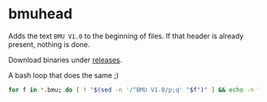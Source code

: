 # bmuhead
Adds the text `BMU V1.0` to the beginning of files. If that header is already present, nothing is done.

Download binaries under [releases](https://github.com/hendrikgit/bmuhead/releases).

A bash loop that does the same ;)
```bash
for f in *.bmu; do [ ! "$(sed -n '/^BMU V1.0/p;q' "$f")" ] && echo -n "BMU V1.0" | cat - $f > $f.bmuheader && mv $f.bmuheader $f; done
```

